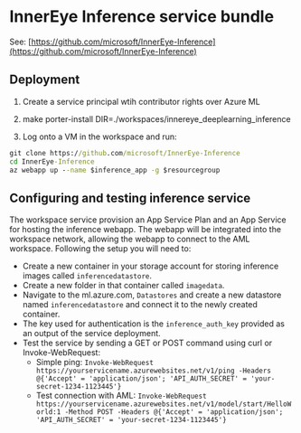# InnerEye Inference service bundle

See: [https://github.com/microsoft/InnerEye-Inference](https://github.com/microsoft/InnerEye-Inference)

## Deployment

1. Create a service principal wtih contributor rights over Azure ML

2. make porter-install DIR=./workspaces/innereye_deeplearning_inference

3. Log onto a VM in the workspace and run:

```cmd
git clone https://github.com/microsoft/InnerEye-Inference
cd InnerEye-Inference
az webapp up --name $inference_app -g $resourcegroup
```

## Configuring and testing inference service

The workspace service provision an App Service Plan and an App Service for hosting the inference webapp. The webapp will be integrated into the workspace network, allowing the webapp to connect to the AML workspace. Following the setup you will need to:

- Create a new container in your storage account for storing inference images called `inferencedatastore`.
- Create a new folder in that container called `imagedata`.
- Navigate to the ml.azure.com, `Datastores` and create a new datastore named `inferencedatastore` and connect it to the newly created container.
- The key used for authentication is the `inference_auth_key` provided as an output of the service deployment.
- Test the service by sending a GET or POST command using curl or Invoke-WebRequest:
  - Simple ping:
  ```Invoke-WebRequest https://yourservicename.azurewebsites.net/v1/ping -Headers @{'Accept' = 'application/json'; 'API_AUTH_SECRET' = 'your-secret-1234-1123445'}```
  - Test connection with AML:
  ```Invoke-WebRequest https://yourservicename.azurewebsites.net/v1/model/start/HelloWorld:1 -Method POST -Headers @{'Accept' = 'application/json'; 'API_AUTH_SECRET' = 'your-secret-1234-1123445'}```
